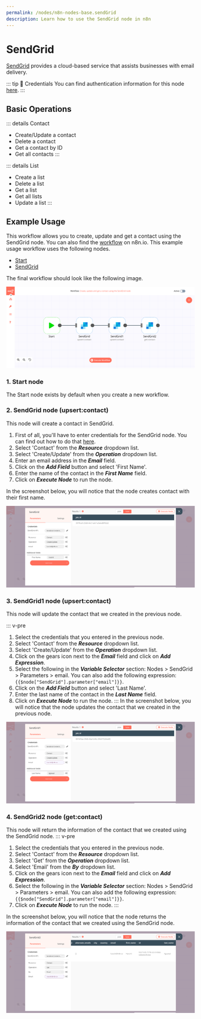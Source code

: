 ```yaml
---
permalink: /nodes/n8n-nodes-base.sendGrid
description: Learn how to use the SendGrid node in n8n
---
```


# SendGrid

[SendGrid](https://SendGrid.co) provides a cloud-based service that assists businesses with email delivery.

::: tip 🔑 Credentials
You can find authentication information for this node [here](../../../credentials/SendGrid/README.md).
:::

## Basic Operations

::: details Contact
- Create/Update a contact
- Delete a contact
- Get a contact by ID
- Get all contacts
:::

::: details List
- Create a list
- Delete a list
- Get a list
- Get all lists
- Update a list
:::

## Example Usage

This workflow allows you to create, update and get a contact using the SendGrid node. You can also find the [workflow](https://n8n.io/workflows/901) on n8n.io. This example usage workflow uses the following nodes.
- [Start](../../core-nodes/Start/README.md)
- [SendGrid]()

The final workflow should look like the following image.

![A workflow with the SendGrid node](./workflow.png)

### 1. Start node

The Start node exists by default when you create a new workflow.

### 2. SendGrid node (upsert:contact)

This node will create a contact in SendGrid.

1. First of all, you'll have to enter credentials for the SendGrid node. You can find out how to do that [here](../../../credentials/SendGrid/README.md).
2. Select 'Contact' from the ***Resource*** dropdown list.
3. Select 'Create/Update' from the ***Operation*** dropdown list.
4. Enter an email address in the ***Email*** field.
5. Click on the ***Add Field*** button and select 'First Name'.
6. Enter the name of the contact in the ***First Name*** field.
7. Click on ***Execute Node*** to run the node.

In the screenshot below, you will notice that the node creates contact with their first name.

![Using the SendGrid node to create a new contact](./SendGrid_node.png)

### 3. SendGrid1 node (upsert:contact)

This node will update the contact that we created in the previous node.

::: v-pre
1. Select the credentials that you entered in the previous node.
2. Select 'Contact' from the ***Resource*** dropdown list.
3. Select 'Create/Update' from the ***Operation*** dropdown list.
4. Click on the gears icon next to the ***Email*** field and click on ***Add Expression***.
5. Select the following in the ***Variable Selector*** section: Nodes > SendGrid > Parameters > email. You can also add the following expression: `{{$node["SendGrid"].parameter["email"]}}`.
6. Click on the ***Add Field*** button and select 'Last Name'.
7. Enter the last name of the contact in the ***Last Name*** field.
8. Click on ***Execute Node*** to run the node.
:::
In the screenshot below, you will notice that the node updates the contact that we created in the previous node.

![Using the SendGrid node to update a contact](./SendGrid1_node.png)

### 4. SendGrid2 node (get:contact)

This node will return the information of the contact that we created using the SendGrid node.
::: v-pre
1. Select the credentials that you entered in the previous node.
2. Select 'Contact' from the ***Resource*** dropdown list.
3. Select 'Get' from the ***Operation*** dropdown list.
4. Select 'Email' from the ***By*** dropdown list.
5. Click on the gears icon next to the ***Email*** field and click on ***Add Expression***.
6. Select the following in the ***Variable Selector*** section: Nodes > SendGrid > Parameters > email. You can also add the following expression: `{{$node["SendGrid"].parameter["email"]}}`.
7. Click on ***Execute Node*** to run the node.
:::

In the screenshot below, you will notice that the node returns the information of the contact that we created using the SendGrid node.

![Using the SendGrid node to get information of a contact](./SendGrid2_node.png)
